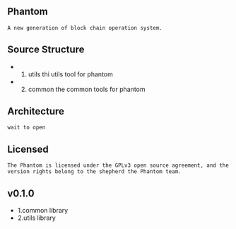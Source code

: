 

## Phantom	
	A new generation of block chain operation system.

## Source Structure
- 1. utils
	thi utils tool for phantom
- 2. common
	the common tools for phantom


## Architecture
	wait to open

## Licensed
	The Phantom is licensed under the GPLv3 open source agreement, and the version rights belong to the shepherd the Phantom team.

## v0.1.0
- 1.common library
- 2.utils library


